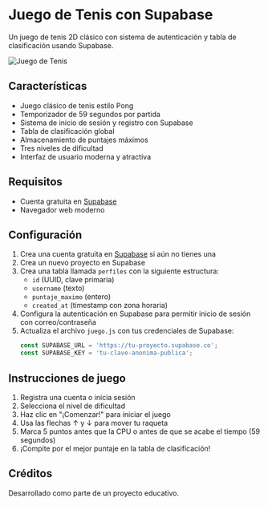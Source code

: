 # Juego de Tenis con Supabase

Un juego de tenis 2D clásico con sistema de autenticación y tabla de clasificación usando Supabase.

![Juego de Tenis](https://i.ibb.co/98Bb4kf/juego-tenis-preview.jpg)

## Características

- Juego clásico de tenis estilo Pong
- Temporizador de 59 segundos por partida
- Sistema de inicio de sesión y registro con Supabase
- Tabla de clasificación global
- Almacenamiento de puntajes máximos
- Tres niveles de dificultad
- Interfaz de usuario moderna y atractiva

## Requisitos

- Cuenta gratuita en [Supabase](https://supabase.com)
- Navegador web moderno

## Configuración

1. Crea una cuenta gratuita en [Supabase](https://supabase.com) si aún no tienes una
2. Crea un nuevo proyecto en Supabase
3. Crea una tabla llamada `perfiles` con la siguiente estructura:
   - `id` (UUID, clave primaria)
   - `username` (texto)
   - `puntaje_maximo` (entero)
   - `created_at` (timestamp con zona horaria)
4. Configura la autenticación en Supabase para permitir inicio de sesión con correo/contraseña
5. Actualiza el archivo `juego.js` con tus credenciales de Supabase:
   ```javascript
   const SUPABASE_URL = 'https://tu-proyecto.supabase.co';
   const SUPABASE_KEY = 'tu-clave-anonima-publica';
   ```

## Instrucciones de juego

1. Registra una cuenta o inicia sesión
2. Selecciona el nivel de dificultad
3. Haz clic en "¡Comenzar!" para iniciar el juego
4. Usa las flechas ↑ y ↓ para mover tu raqueta
5. Marca 5 puntos antes que la CPU o antes de que se acabe el tiempo (59 segundos)
6. ¡Compite por el mejor puntaje en la tabla de clasificación!

## Créditos

Desarrollado como parte de un proyecto educativo.